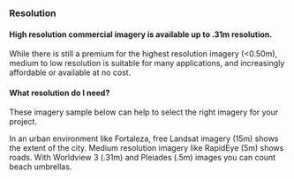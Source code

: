 ### Resolution
#### High resolution commercial imagery is available up to .31m resolution.
While there is still a premium for the highest resolution imagery (<0.50m), medium to low resolution is suitable for many applications, and increasingly affordable or available at no cost.

#### What resolution do I need?
These imagery sample below can help to select the right imagery for your project.

In an urban environment like Fortaleza, free Landsat imagery (15m) shows the extent of the city. Medium resolution imagery like RapidEye (5m) shows roads. With Worldview 3 (.31m) and Pleiades (.5m) images you can count beach umbrellas.
